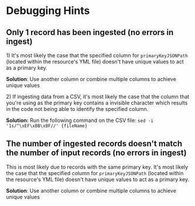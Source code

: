 # Debugging Hints

## **Only 1 record has been ingested \(no errors in ingest\)**

1\) It's most likely the case that the specified column for `primaryKeyJSONPath` \(located within the resource's YML file\) doesn't have unique values to act as a primary key. 

**Solution**: Use another column or combine multiple columns to achieve unique values

2\) If ingesting data from a CSV, it's most likely the case that the column that you're using as the primary key contains a invisible character which results in the code not being able to identify the specified column.

**Solution:** Run the following command on the CSV file: `sed -i '1s/^\xEF\xBB\xBF//' {fileName}`

## **The number of ingested records doesn't match the number of input records \(no errors in ingest\)**

This is most likely due to records with the same primary key. It's most likely the case that the specified column for `primaryKeyJSONPath` \(located within the resource's YML file\) doesn't have unique values to act as a primary key. 

  
**Solution**: Use another column or combine multiple columns to achieve unique values




